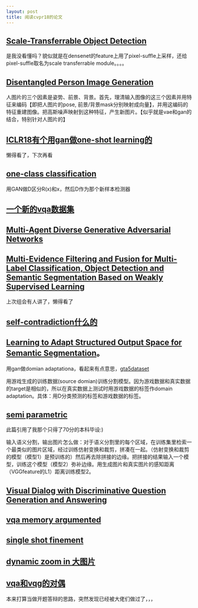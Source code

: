 ```yaml
---
layout: post
title: 阅读cvpr18的论文
---
```

## [Scale-Transferrable Object Detection](https://pan.baidu.com/s/1i6Yjvpz)
是我没看懂吗？貌似就是在densenet的feature上用了pixel-suffle上采样，还给pixel-suffle取名为scale transferrable module。。。。

## [Disentangled Person Image Generation](https://arxiv.org/pdf/1712.02621.pdf)
人图片的三个因素是姿势、前景、背景。首先，理清输入图像的这三个因素并用特征来编码【即把人图片的pose, 前景/背景mask分别映射成向量】，并用这编码的特征重建图像。把高斯噪声映射到这种特征，产生新图片。【似乎就是vae和gan的结合，特别针对人图片的】

## [ICLR18有个用gan做one-shot learning的](https://openreview.net/pdf?id=S1Auv-WRZ)
懒得看了，下次再看

## [one-class classification](https://arxiv.org/pdf/1802.09088.pdf)
用GAN做D区分R(x)和x，然后D作为那个新样本检测器

## [一个新的vqa数据集](https://arxiv.org/abs/1801.08163)

## [Multi-Agent Diverse Generative Adversarial Networks](https://arxiv.org/abs/1704.02906)

## [Multi-Evidence Filtering and Fusion for Multi-Label Classification, Object Detection and Semantic Segmentation Based on Weakly Supervised Learning](https://arxiv.org/abs/1802.09129)
上次组会有人讲了，懒得看了

## [self-contradiction什么的](https://arxiv.org/abs/1604.05132)

## [Learning to Adapt Structured Output Space for Semantic Segmentation](https://arxiv.org/abs/1802.10349)。
用gan做domian adaptationa，看起来有点意思，[gta5dataset](https://download.visinf.tu-darmstadt.de/data/from_games/index.html)

用游戏生成的训练数据(source domian)训练分割模型。因为游戏数据和真实数据的target是相似的，所以在真实数据上测试时用游戏数据的标签作domain adaptation。具体：用D分类预测的标签和游戏数据的标签。

## [semi parametric](http://vladlen.info/papers/SIMS.pdf)
此篇引用了我那个只得了70分的本科毕设:)

输入语义分割，输出图片怎么做：对于语义分割里的每个区域，在训练集里检索一个最类似的图片区域，经过训练仿射变换和裁剪，拼凑在一起。（仿射变换和裁剪的模型（模型1）是预训练的）然后再去除拼接的边缘。把拼接的结果输入一个模型，训练这个模型（模型2）弥补边缘。用生成图片和真实图片的感知距离（VGGfeature的L1）距离训练模型2。

## [Visual Dialog with Discriminative Question Generation and Answering](https://arxiv.org/pdf/1803.11186.pdf)

## [vqa memory argumented](https://arxiv.org/abs/1707.04968)

## [single shot finement](https://arxiv.org/abs/1711.06897)

## [dynamic zoom in 大图片](https://arxiv.org/abs/1711.05187)

## [vqa和vqg的对偶](http://cvboy.com/pdf/publications/cvpr2018_iqan.pdf)
本来打算当做开题答辩的思路，突然发现已经被大佬们做过了，，，
